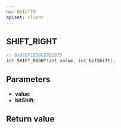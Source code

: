 ```yaml
---
ns: BUILTIN
apiset: client
---
```

## SHIFT_RIGHT

```c
// 0x97EF1E5BCE9DC075
int SHIFT_RIGHT(int value, int bitShift);
```


## Parameters
* **value**:
* **bitShift**:

## Return value